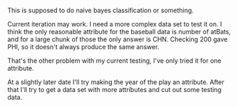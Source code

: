 This is supposed to do naive bayes classification or something.

Current iteration may work. I need a more complex data set to test it on.
I think the only reasonable attribute for the baseball data is number of atBats,
and for a large chunk of those the only answer is CHN. Checking 200 gave PHI, so
it doesn't always produce the same answer.

That's the other problem with my current testing, I've only tried it for one
attribute.

At a slightly later date I'll try making the year of the play an attribute. After
that I'll try to get a data set with more attributes and cut out some testing data.
